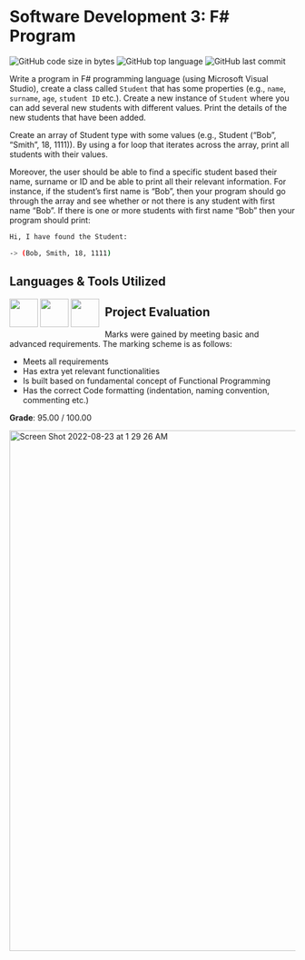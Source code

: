 # Software Development 3: F# Program

![GitHub code size in bytes](https://img.shields.io/github/languages/code-size/tyeborg/softdev3-fsharp-project)
![GitHub top language](https://img.shields.io/github/languages/top/tyeborg/softdev3-fsharp-project)
![GitHub last commit](https://img.shields.io/github/last-commit/tyeborg/softdev3-fsharp-project)

Write a program in F# programming language (using Microsoft Visual Studio), create a class called `Student` that has some properties (e.g., `name`, `surname`, `age`, `student ID` etc.). Create a new instance of `Student` where you can add several new students with different values. Print the details of the new students that have been added.

Create an array of Student type with some values (e.g., Student (“Bob”, “Smith”, 18, 1111)). By using a for loop that iterates across the array, print all students with their values.

Moreover, the user should be able to find a specific student based their name, surname or ID and be able to print all their relevant information. For instance, if the student’s first name is “Bob”, then your program should go through the array and see whether or not there is any student with first name “Bob”. If there is one or more students with first name “Bob” then your program should print:

```bash
Hi, I have found the Student:

-> (Bob, Smith, 18, 1111)
```

## Languages & Tools Utilized

<div style="float:left;margin:0 10px 10px 0" markdown="1">
     <img src="https://cdn.jsdelivr.net/gh/devicons/devicon/icons/fsharp/fsharp-original.svg" height="50" width="50"/>
     <img src="https://cdn.jsdelivr.net/gh/devicons/devicon/icons/vscode/vscode-original.svg" height="50" width="50"/>
     <img src="https://cdn.jsdelivr.net/gh/devicons/devicon/icons/dotnetcore/dotnetcore-original.svg" height="50" width="50"/>
</div>

## Project Evaluation
Marks were gained by meeting basic and advanced requirements. The marking scheme is as follows:
* Meets all requirements
* Has extra yet relevant functionalities
* Is built based on fundamental concept of Functional Programming
* Has the correct Code formatting (indentation, naming convention, commenting etc.)

**Grade**: 95.00 / 100.00

<img width="917" alt="Screen Shot 2022-08-23 at 1 29 26 AM" src="https://user-images.githubusercontent.com/96035297/186047611-925588f2-6418-4bab-9803-01c7346ad473.png">
